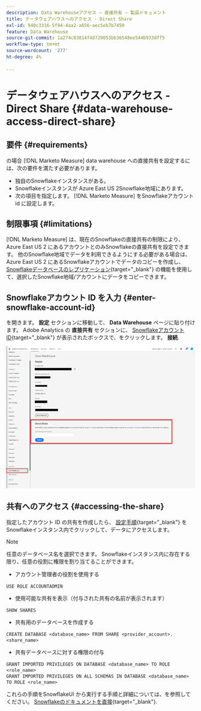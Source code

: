 ```yaml
---
description: Data Warehouseアクセス — 直接共有 — 製品ドキュメント
title: データウェアハウスへのアクセス - Direct Share
exl-id: 940c3316-5f94-4aa2-a656-aec5eb7b7450
feature: Data Warehouse
source-git-commit: 1a274c83814f4d729053bb36548ee544b973dff5
workflow-type: tm+mt
source-wordcount: '277'
ht-degree: 4%

---
```


# データウェアハウスへのアクセス - Direct Share {#data-warehouse-access-direct-share}

## 要件 {#requirements}

の場合 [!DNL Marketo Measure] data warehouse への直接共有を設定するには、次の要件を満たす必要があります。

* 独自のSnowflakeインスタンスがある。
* Snowflakeインスタンスが Azure East US 2Snowflake地域にあります。
* 次の項目を指定します。 [!DNL Marketo Measure] をSnowflakeアカウント id に設定します。

## 制限事項 {#limitations}

[!DNL Marketo Measure] は、現在のSnowflakeの直接共有の制限により、Azure East US 2 にあるアカウントとのみSnowflakeの直接共有を設定できます。 他のSnowflake地域でデータを利用できるようにする必要がある場合は、Azure East US 2 にあるSnowflakeアカウントでデータのコピーを作成し、 [Snowflakeデータベースのレプリケーション](https://docs.snowflake.com/en/user-guide/database-replication-intro.html){target="_blank"} の機能を使用して、選択したSnowflake地域/アカウントにデータをコピーできます。

## Snowflakeアカウント ID を入力 {#enter-snowflake-account-id}

を開きます。 **設定** セクションに移動して、 **Data Warehouse** ページに貼り付けます。 Adobe Analytics の **直接共有** セクションに、 [Snowflakeアカウント ID](https://docs.snowflake.com/en/user-guide/admin-account-identifier.html){target="_blank"} が表示されたボックスで、をクリックします。 **接続**.

![](assets/data-warehouse-access-direct-share-1.png)

## 共有へのアクセス {#accessing-the-share}

指定したアカウント ID の共有を作成したら、 [設定手順](https://docs.snowflake.com/en/user-guide/data-share-consumers.html){target="_blank"} をSnowflakeインスタンス内でクリックして、データにアクセスします。

>[!NOTE]
>
>任意のデータベース名を選択できます。 Snowflakeインスタンス内に存在する限り、任意の役割に権限を割り当てることができます。

* アカウント管理者の役割を使用する

```
USE ROLE ACCOUNTADMIN
```

* 使用可能な共有を表示（付与された共有の名前が表示されます）

```
SHOW SHARES
```

* 共有用のデータベースを作成する

```
CREATE DATABASE <database_name> FROM SHARE <provider_account>.<share_name>
```

* 共有データベースに対する権限の付与

```
GRANT IMPORTED PRIVILEGES ON DATABASE <database_name> TO ROLE <role_name>
GRANT IMPORTED PRIVILEGES ON ALL SCHEMAS IN DATABASE <database_name> TO ROLE <role_name>
```

これらの手順をSnowflakeUI から実行する手順と詳細については、を参照してください。 [Snowflakeのドキュメントを直接](https://docs.snowflake.com/en/user-guide/data-share-consumers.html){target="_blank"}.
